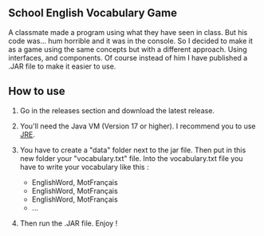## School English Vocabulary Game

A classmate made a program using what they have seen in class. But his code was... hum horrible and it was in the console.
So I decided to make it as a game using the same concepts but with a different approach.
Using interfaces, and components.
Of course instead of him I have published a .JAR file to make it easier to use.

## How to use

1. Go in the releases section and download the latest release.

2. You'll need the Java VM (Version 17 or higher). I recommend you to use [JRE](https://adoptium.net/temurin/releases/?package=jre).

4. You have to create a "data" folder next to the jar file. Then put in this new folder your "vocabulary.txt" file.
   Into the vocabulary.txt file you have to write your vocabulary like this :
     - EnglishWord, MotFrançais
     - EnglishWord, MotFrançais
     - EnglishWord, MotFrançais
     - ...

3. Then run the .JAR file. Enjoy !
